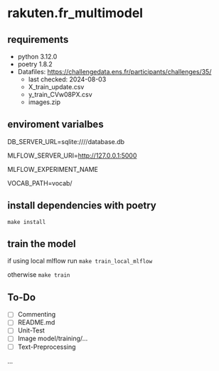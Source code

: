 # rakuten.fr_multimodel
## requirements 
- python 3.12.0
- poetry 1.8.2
- Datafiles: https://challengedata.ens.fr/participants/challenges/35/
    - last checked: 2024-08-03
    - X_train_update.csv
    - y_train_CVw08PX.csv
    - images.zip

## enviroment varialbes
DB_SERVER_URL=sqlite:////database.db

MLFLOW_SERVER_URI=http://127.0.0.1:5000

MLFLOW_EXPERIMENT_NAME

VOCAB_PATH=vocab/

## install dependencies with poetry
`make install`

## train the model
if using local mlflow run
`make train_local_mlflow`

otherwise 
`make train`

## To-Do
- [ ] Commenting
- [ ] README.md
- [ ] Unit-Test
- [ ]  Image model/training/...
- [ ] Text-Preprocessing

...
